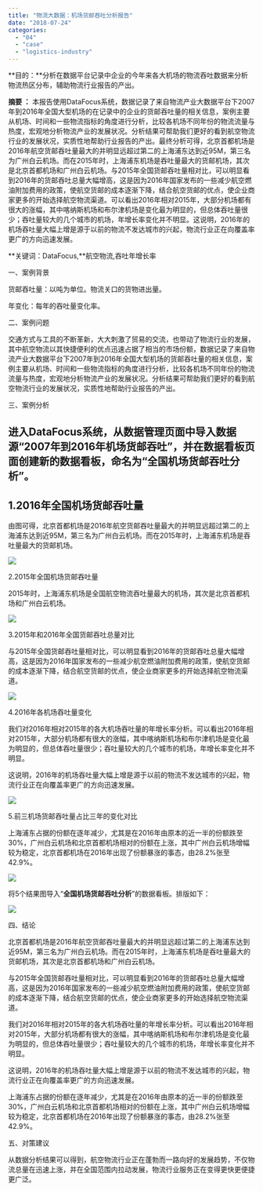 ```yaml
---
title: "物流大数据：机场货邮吞吐分析报告"
date: "2018-07-24"
categories: 
  - "04"
  - "case"
  - "logistics-industry"
---
```


**目的：**分析在数据平台记录中企业的今年来各大机场的物流吞吐数据来分析物流热区分布，辅助物流行业报告的产出。

**摘要 ：** 本报告使用DataFocus系统，数据记录了来自物流产业大数据平台下2007年到2016年全国大型机场的在记录中的企业的货邮吞吐量的相关信息，案例主要从机场、时间和一些物流指标的角度进行分析，比较各机场不同年份的物流流量与热度，宏观地分析物流产业的发展状况。分析结果可帮助我们更好的看到航空物流行业的发展状况，实质性地帮助行业报告的产出。最终分析可得，北京首都机场是2016年航空货邮吞吐量最大的并明显远超过第二的上海浦东达到近95M，第三名为广州白云机场。而在2015年时，上海浦东机场是吞吐量最大的货邮机场，其次是北京首都机场和广州白云机场。与2015年全国货邮吞吐量相对比，可以明显看到2016年的货邮吞吐总量大幅增高，这是因为2016年国家发布的一些减少航空燃油附加费用的政策，使航空货邮的成本逐渐下降，结合航空货邮的优点，使企业商家更多的开始选择航空物流渠道。可以看出2016年相对2015年，大部分机场都有很大的涨幅，其中喀纳斯机场和布尔津机场是变化最为明显的，但总体吞吐量很少；吞吐量较大的几个城市的机场，年增长率变化并不明显。这说明，2016年的机场吞吐量大幅上增是源于以前的物流不发达城市的兴起，物流行业正在向覆盖率更广的方向迅速发展。

**关键词：DataFocus,**航空物流,吞吐年增长率

一、案例背景

货邮吞吐量：以吨为单位。物流关口的货物进出量。

年变化：每年的吞吐量变化率。

二、案例问题

交通方式与工具的不断革新，大大刺激了贸易的交流，也带动了物流行业的发展，其中航空物流以其快捷便利的优点迅速占据了相当的市场份额，数据记录了来自物流产业大数据平台下2007年到2016年全国大型机场的货邮吞吐量的相关信息，案例主要从机场、时间和一些物流指标的角度进行分析，比较各机场不同年份的物流流量与热度，宏观地分析物流产业的发展状况。分析结果可帮助我们更好的看到航空物流行业的发展状况，实质性地帮助行业报告的产出。

三、案例分析

## 进入DataFocus系统，从数据管理页面中导入数据源“2007年到2016年机场货邮吞吐”，并在数据看板页面创建新的数据看板，命名为“全国机场货邮吞吐分析”。

## 1.2016年全国机场货邮吞吐量

由图可得，北京首都机场是2016年航空货邮吞吐量最大的并明显远超过第二的上海浦东达到近95M，第三名为广州白云机场。而在2015年时，上海浦东机场是吞吐量最大的货邮机场。

![](images/word-image-192.png)

2.2015年全国机场货邮吞吐量

2015年时，上海浦东机场是全国航空物流吞吐量最大的机场，其次是北京首都机场和广州白云机场。

![](images/word-image-193.png)

3.2015年和2016年全国货邮吞吐总量对比

与2015年全国货邮吞吐量相对比，可以明显看到2016年的货邮吞吐总量大幅增高，这是因为2016年国家发布的一些减少航空燃油附加费用的政策，使航空货邮的成本逐渐下降，结合航空货邮的优点，使企业商家更多的开始选择航空物流渠道。

![](images/word-image-194.png)

4.2016年各机场吞吐量变化

我们对2016年相对2015年的各大机场吞吐量的年增长率分析。可以看出2016年相对2015年，大部分机场都有很大的涨幅，其中喀纳斯机场和布尔津机场是变化最为明显的，但总体吞吐量很少；吞吐量较大的几个城市的机场，年增长率变化并不明显。

这说明，2016年的机场吞吐量大幅上增是源于以前的物流不发达城市的兴起，物流行业正在向覆盖率更广的方向迅速发展。

![](images/word-image-195.png)

5.前三机场货邮吞吐量占比三年的变化对比

上海浦东占据的份额在逐年减少，尤其是在2016年由原本的近一半的份额跌至30%，广州白云机场和北京首都机场相对的份额在上涨，其中广州白云机场增幅较为稳定，北京首都机场在2016年出现了份额暴涨的事态，由28.2%张至42.9%。

![](images/word-image-196.png)

将5个结果图导入“**全国机场货邮吞吐分析**”的数据看板。排版如下：

![](images/word-image-197.png)

四、结论

北京首都机场是2016年航空货邮吞吐量最大的并明显远超过第二的上海浦东达到近95M，第三名为广州白云机场。而在2015年时，上海浦东机场是吞吐量最大的货邮机场，其次是北京首都机场和广州白云机场。

与2015年全国货邮吞吐量相对比，可以明显看到2016年的货邮吞吐总量大幅增高，这是因为2016年国家发布的一些减少航空燃油附加费用的政策，使航空货邮的成本逐渐下降，结合航空货邮的优点，使企业商家更多的开始选择航空物流渠道。

我们对2016年相对2015年的各大机场吞吐量的年增长率分析。可以看出2016年相对2015年，大部分机场都有很大的涨幅，其中喀纳斯机场和布尔津机场是变化最为明显的，但总体吞吐量很少；吞吐量较大的几个城市的机场，年增长率变化并不明显。

这说明，2016年的机场吞吐量大幅上增是源于以前的物流不发达城市的兴起，物流行业正在向覆盖率更广的方向迅速发展。

上海浦东占据的份额在逐年减少，尤其是在2016年由原本的近一半的份额跌至30%，广州白云机场和北京首都机场相对的份额在上涨，其中广州白云机场增幅较为稳定，北京首都机场在2016年出现了份额暴涨的事态，由28.2%张至42.9%。

五、对策建议

从数据分析结果可以得到，航空物流行业正在蓬勃而一路向好的发展趋势，不仅物流总量在迅速上涨，并在全国范围内拉动发展，物流行业服务正在变得更快更便捷更广泛。
